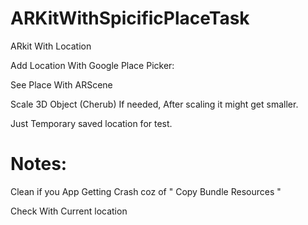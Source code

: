 # ARKitWithSpicificPlaceTask

ARkit With Location

Add Location With Google Place Picker:

See Place With ARScene

Scale 3D Object (Cherub) If needed, After scaling it might get smaller.

Just Temporary saved location for test.


# Notes:

Clean if you App Getting Crash coz of " Copy Bundle Resources "

Check With Current location

